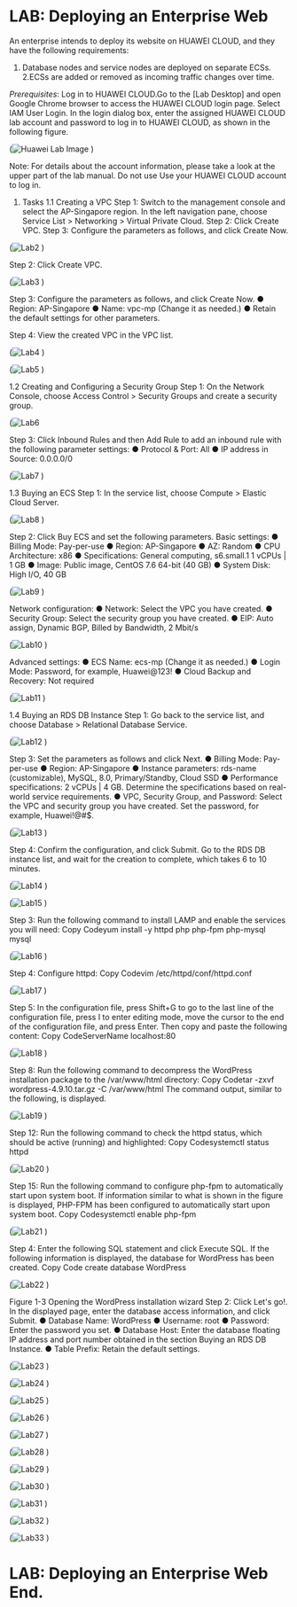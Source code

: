# LAB: Deploying an Enterprise Web

An enterprise intends to deploy its website on HUAWEI CLOUD, and they have the 
following requirements:

1. Database nodes and service nodes are deployed on separate ECSs.
2.ECSs are added or removed as incoming traffic changes over time.

*Prerequisites*: Log in to HUAWEI CLOUD.Go to the [Lab Desktop] and open Google 
Chrome browser to access the HUAWEI CLOUD login page. Select IAM User Login. In the 
login dialog box, enter the assigned HUAWEI CLOUD lab account and password to log in to 
HUAWEI CLOUD, as shown in the following figure.

(![Huawei Lab Image](https://github.com/user-attachments/assets/c91de1db-01d9-44cc-9c69-378d473b4748)
)

Note: For details about the account information, please take a look at the upper part of the lab manual. Do not use Use 
your HUAWEI CLOUD account to log in. 
1. Tasks 
1.1 Creating a VPC 
Step 1: Switch to the management console and select the AP-Singapore region. In the left 
navigation pane, choose Service List > Networking > Virtual Private Cloud. 
Step 2: Click Create VPC. 
Step 3: Configure the parameters as follows, and click Create Now.

(![Lab2](https://github.com/user-attachments/assets/7b0bfaa5-5865-4d00-8647-f86489f54a00)
)

Step 2: Click Create VPC.

(![Lab3](https://github.com/user-attachments/assets/2bc4c9a5-39ee-40cb-9805-54de01afdc80)
)

Step 3: Configure the parameters as follows, and click Create Now. 
● Region: AP-Singapore 
● Name: vpc-mp (Change it as needed.) 
● Retain the default settings for other parameters. 

Step 4: View the created VPC in the VPC list. 

(![Lab4](https://github.com/user-attachments/assets/c94b9dd2-cbfe-4fff-bc00-05d2ffea92ae)
)


(![Lab5](https://github.com/user-attachments/assets/a5f32c88-e5d6-46b3-a9e2-777c6fafea51)
)

1.2 Creating and Configuring a Security Group 
Step 1: On the Network Console, choose Access Control > Security Groups and create a 
security group.

(![Lab6](https://github.com/user-attachments/assets/9a9b1b5a-5ccf-495c-8b34-26851e154b07)

Step 3: Click Inbound Rules and then Add Rule to add an inbound rule with the following 
parameter settings: 
● Protocol & Port: All 
● IP address in Source: 0.0.0.0/0

(![Lab7](https://github.com/user-attachments/assets/b67bcfcf-783a-43dd-bb95-02a14ef9681e)
)

1.3 Buying an ECS 
Step 1: In the service list, choose Compute > Elastic Cloud Server.

(![Lab8](https://github.com/user-attachments/assets/07bf30c8-b18a-4cc0-93b1-12480c3485d1)
)

Step 2: Click Buy ECS and set the following parameters. 
Basic settings: 
● Billing Mode: Pay-per-use 
● Region: AP-Singapore 
● AZ: Random 
● CPU Architecture: x86 
● Specifications: General computing, s6.small.1 1 vCPUs | 1 GB 
● Image: Public image, CentOS 7.6 64-bit (40 GB) 
● System Disk: High I/O, 40 GB 

(![Lab9](https://github.com/user-attachments/assets/469733ab-17a3-4ad8-b1d6-e6ced9a40c2c)
)

Network configuration: 
● Network: Select the VPC you have created. 
● Security Group: Select the security group you have created. 
● EIP: Auto assign, Dynamic BGP, Billed by Bandwidth, 2 Mbit/s

(![Lab10](https://github.com/user-attachments/assets/435d6b8d-d547-4c90-9f12-90a46fcf9e32)
)

Advanced settings: 
● ECS Name: ecs-mp (Change it as needed.) 
● Login Mode: Password, for example, Huawei@123! 
● Cloud Backup and Recovery: Not required

(![Lab11](https://github.com/user-attachments/assets/56a43daf-89b9-47ba-8385-826eed1c2e55)
)

1.4 Buying an RDS DB Instance 
Step 1: Go back to the service list, and choose Database > Relational Database Service.

(![Lab12](https://github.com/user-attachments/assets/3de1aa0f-309b-4f88-bf84-db150166a059)
)

Step 3: Set the parameters as follows and click Next. 
● Billing Mode: Pay-per-use 
● Region: AP-Singapore 
● Instance parameters: rds-name (customizable), MySQL, 8.0, Primary/Standby, Cloud SSD 
● Performance specifications: 2 vCPUs | 4 GB. Determine the specifications based on real-world 
service requirements. 
● VPC, Security Group, and Password: Select the VPC and security group you have created. 
Set the password, for example, Huawei!@#$.

(![Lab13](https://github.com/user-attachments/assets/7f808458-1b70-428b-96a9-8d8dce316c6a)
)

Step 4: Confirm the configuration, and click Submit. Go to the RDS DB instance list, and wait 
for the creation to complete, which takes 6 to 10 minutes.

(![Lab14](https://github.com/user-attachments/assets/3bb6ac0b-dba5-4ffd-8134-e32e978bbed4)
)

(![Lab15](https://github.com/user-attachments/assets/15f71cf0-88d0-4eaa-93f9-66379b406011)
)

Step 3: Run the following command to install LAMP and enable the services you will need: 
Copy Codeyum install -y httpd php php-fpm php-mysql mysql

(![Lab16](https://github.com/user-attachments/assets/c3865a10-b36f-451d-9cd1-48211408ff8d)
)

Step 4: Configure httpd: 
Copy Codevim /etc/httpd/conf/httpd.conf

(![Lab17](https://github.com/user-attachments/assets/a1804c6f-d2fe-4bb4-abaa-15e7a73f24ad)
)

Step 5: In the configuration file, press Shift+G to go to the last line of the configuration file, 
press I to enter editing mode, move the cursor to the end of the configuration file, and press 
Enter. Then copy and paste the following content: 
Copy CodeServerName localhost:80 


(![Lab18](https://github.com/user-attachments/assets/d1d6ba15-771c-4304-b104-b5fb29fe6589)
)

Step 8: Run the following command to decompress the WordPress installation package to the 
/var/www/html directory: 
Copy Codetar -zxvf wordpress-4.9.10.tar.gz -C /var/www/html 
The command output, similar to the following, is displayed.

(![Lab19](https://github.com/user-attachments/assets/050caf21-4c75-4712-82e3-93737db673f0)
)

Step 12: Run the following command to check the httpd status, which should be active (running) 
and highlighted: 
Copy Codesystemctl status httpd

(![Lab20](https://github.com/user-attachments/assets/77e6616d-e999-4885-b7bb-8124c00f36ef)
)

Step 15: Run the following command to configure php-fpm to automatically start upon system boot. 
If information similar to what is shown in the figure is displayed, PHP-FPM has been configured to 
automatically start upon system boot. 
Copy Codesystemctl enable php-fpm 

(![Lab21](https://github.com/user-attachments/assets/b3125c84-6d66-44bd-a178-855dc5b89175)
)

Step 4: Enter the following SQL statement and click Execute SQL. If the following information 
is displayed, the database for WordPress has been created. 
Copy Code create database WordPress 

(![Lab22](https://github.com/user-attachments/assets/0786b9e2-5839-4b84-8445-57ce03382094)
)

Figure 1-3 Opening the WordPress installation wizard 
Step 2: Click Let's go!. In the displayed page, enter the database access information, and click 
Submit. 
● Database Name: WordPress 
● Username: root 
● Password: Enter the password you set. 
● Database Host: Enter the database floating IP address and port number obtained in the section 
Buying an RDS DB Instance. 
● Table Prefix: Retain the default settings.

(![Lab23](https://github.com/user-attachments/assets/36a1a77c-3c8b-4c41-8f69-1e046ee1f4ac)
)

(![Lab24](https://github.com/user-attachments/assets/7063ceb4-5fa0-4408-922d-92c5052307fe)
)

(![Lab25](https://github.com/user-attachments/assets/672cc41c-ba67-47e4-88fb-974192c0a929)
)

(![Lab26](https://github.com/user-attachments/assets/0c841cfb-e03d-4505-9d9a-d478c886d7c2)
)

(![Lab27](https://github.com/user-attachments/assets/7f6e5e20-a5d8-46f6-a4fd-1053b09fea61)
)

(![Lab28](https://github.com/user-attachments/assets/305fe10e-7a02-4c0e-8a18-702b4aa28637)
)

(![Lab29](https://github.com/user-attachments/assets/366865e2-09e3-4429-905c-04b1bd456341)
)

(![Lab30](https://github.com/user-attachments/assets/0103ad3a-d00b-4ea4-adfa-44d7d50844e8)
)

(![Lab31](https://github.com/user-attachments/assets/83fa7716-c5dd-4a6f-9086-401f4cde005a)
)

(![Lab32](https://github.com/user-attachments/assets/d336aa0e-7bbb-46db-875b-6a17e0c8ee47)
)

(![Lab33](https://github.com/user-attachments/assets/cdd59f86-1563-4518-8021-6fed19e5c6de)
)

# LAB: Deploying an Enterprise Web End.
